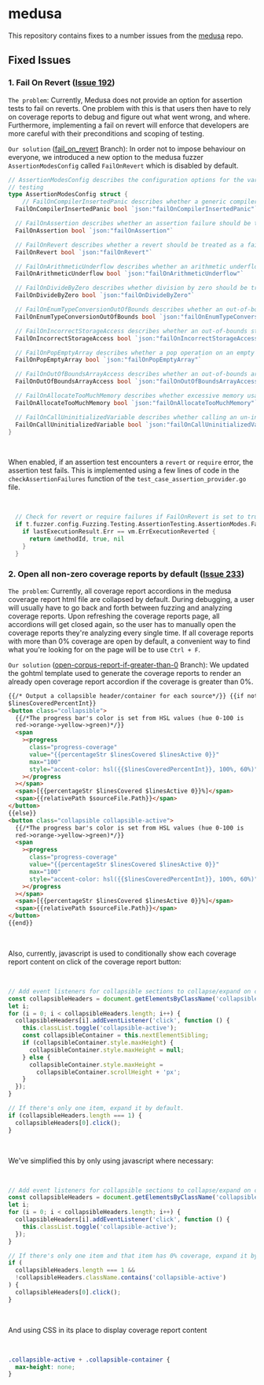 # medusa

This repository contains fixes to a number issues from the [medusa](https://github.com/crytic/medusa) repo.

## Fixed Issues

### 1. Fail On Revert ([Issue 192](https://github.com/crytic/medusa/issues/192))

`The problem`: Currently, Medusa does not provide an option for assertion tests to fail on reverts. One problem with this is that users then have to rely on coverage reports to debug and figure out what went wrong, and where. Furthermore, implementing a fail on revert will enforce that developers are more careful with their preconditions and scoping of testing.

`Our solution` ([fail_on_revert](https://github.com/brainycodelab/medusa-fork/tree/fail_on_revert) Branch): In order not to impose behaviour on everyone, we introduced a new option to the medusa fuzzer `AssertionModesConfig` called `FailOnRevert` which is disabled by default.

```go
// AssertionModesConfig describes the configuration options for the various modes that can be enabled for assertion
// testing
type AssertionModesConfig struct {
    // FailOnCompilerInsertedPanic describes whether a generic compiler inserted panic should be treated as a failing case
  FailOnCompilerInsertedPanic bool `json:"failOnCompilerInsertedPanic"`

  // FailOnAssertion describes whether an assertion failure should be treated as a failing case
  FailOnAssertion bool `json:"failOnAssertion"`

  // FailOnRevert describes whether a revert should be treated as a failing case
  FailOnRevert bool `json:"failOnRevert"`

  // FailOnArithmeticUnderflow describes whether an arithmetic underflow should be treated as a failing case
  FailOnArithmeticUnderflow bool `json:"failOnArithmeticUnderflow"`

  // FailOnDivideByZero describes whether division by zero should be treated as a failing case
  FailOnDivideByZero bool `json:"failOnDivideByZero"`

  // FailOnEnumTypeConversionOutOfBounds describes whether an out-of-bounds enum access should be treated as a failing case
  FailOnEnumTypeConversionOutOfBounds bool `json:"failOnEnumTypeConversionOutOfBounds"`

  // FailOnIncorrectStorageAccess describes whether an out-of-bounds storage access should be treated as a failing case
  FailOnIncorrectStorageAccess bool `json:"failOnIncorrectStorageAccess"`

  // FailOnPopEmptyArray describes whether a pop operation on an empty array should be treated as a failing case
  FailOnPopEmptyArray bool `json:"failOnPopEmptyArray"`

  // FailOnOutOfBoundsArrayAccess describes whether an out-of-bounds array access should be treated as a failing case
  FailOnOutOfBoundsArrayAccess bool `json:"failOnOutOfBoundsArrayAccess"`

  // FailOnAllocateTooMuchMemory describes whether excessive memory usage should be treated as a failing case
  FailOnAllocateTooMuchMemory bool `json:"failOnAllocateTooMuchMemory"`

  // FailOnCallUninitializedVariable describes whether calling an un-initialized variable should be treated as a failing case
  FailOnCallUninitializedVariable bool `json:"failOnCallUninitializedVariable"`
}
```

  <br />

When enabled, if an assertion test encounters a `revert` or `require` error, the assertion test fails. This is implemented using a few lines of code in the `checkAssertionFailures` function of the `test_case_assertion_provider.go` file.

  <br />

```go
  // Check for revert or require failures if FailOnRevert is set to true
  if t.fuzzer.config.Fuzzing.Testing.AssertionTesting.AssertionModes.FailOnRevert {
    if lastExecutionResult.Err == vm.ErrExecutionReverted {
      return &methodId, true, nil
    }
  }
```

### 2. Open all non-zero coverage reports by default ([Issue 233](https://github.com/crytic/medusa/issues/233))

`The problem`: Currently, all coverage report accordions in the medusa coverage report html file are collapsed by default. During debugging, a user will usually have to go back and forth between fuzzing and analyzing coverage reports. Upon refreshing the coverage reports page, all accordions will get closed again, so the user has to manually open the coverage reports they're analyzing every single time. If all coverage reports with more than 0% coverage are open by default, a convenient way to find what you're looking for on the page will be to use `Ctrl + F`.

`Our solution` ([open-corpus-report-if-greater-than-0](https://github.com/brainycodelab/medusa-fork/tree/open-corpus-report-if-greater-than-0) Branch): We updated the gohtml template used to generate the coverage reports to render an already open coverage report accordion if the coverage is greater than 0%.

```html
{{/* Output a collapsible header/container for each source*/}} {{if not
$linesCoveredPercentInt}}
<button class="collapsible">
  {{/*The progress bar's color is set from HSL values (hue 0-100 is
  red->orange->yellow->green)*/}}
  <span
    ><progress
      class="progress-coverage"
      value="{{percentageStr $linesCovered $linesActive 0}}"
      max="100"
      style="accent-color: hsl({{$linesCoveredPercentInt}}, 100%, 60%)"
    ></progress
  ></span>
  <span>[{{percentageStr $linesCovered $linesActive 0}}%]</span>
  <span>{{relativePath $sourceFile.Path}}</span>
</button>
{{else}}
<button class="collapsible collapsible-active">
  {{/*The progress bar's color is set from HSL values (hue 0-100 is
  red->orange->yellow->green)*/}}
  <span
    ><progress
      class="progress-coverage"
      value="{{percentageStr $linesCovered $linesActive 0}}"
      max="100"
      style="accent-color: hsl({{$linesCoveredPercentInt}}, 100%, 60%)"
    ></progress
  ></span>
  <span>[{{percentageStr $linesCovered $linesActive 0}}%]</span>
  <span>{{relativePath $sourceFile.Path}}</span>
</button>
{{end}}
```

<br />

Also, currently, javascript is used to conditionally show each coverage report content on click of the coverage report button:

<br />

```js
// Add event listeners for collapsible sections to collapse/expand on click.
const collapsibleHeaders = document.getElementsByClassName('collapsible');
let i;
for (i = 0; i < collapsibleHeaders.length; i++) {
  collapsibleHeaders[i].addEventListener('click', function () {
    this.classList.toggle('collapsible-active');
    const collapsibleContainer = this.nextElementSibling;
    if (collapsibleContainer.style.maxHeight) {
      collapsibleContainer.style.maxHeight = null;
    } else {
      collapsibleContainer.style.maxHeight =
        collapsibleContainer.scrollHeight + 'px';
    }
  });
}

// If there's only one item, expand it by default.
if (collapsibleHeaders.length === 1) {
  collapsibleHeaders[0].click();
}
```

<br />

We've simplified this by only using javascript where necessary:

<br />

```js
// Add event listeners for collapsible sections to collapse/expand on click.
const collapsibleHeaders = document.getElementsByClassName('collapsible');
let i;
for (i = 0; i < collapsibleHeaders.length; i++) {
  collapsibleHeaders[i].addEventListener('click', function () {
    this.classList.toggle('collapsible-active');
  });
}

// If there's only one item and that item has 0% coverage, expand it by default.
if (
  collapsibleHeaders.length === 1 &&
  !collapsibleHeaders.className.contains('collapsible-active')
) {
  collapsibleHeaders[0].click();
}
```

<br />

And using CSS in its place to display coverage report content

<br />

```css
.collapsible-active + .collapsible-container {
  max-height: none;
}
```
